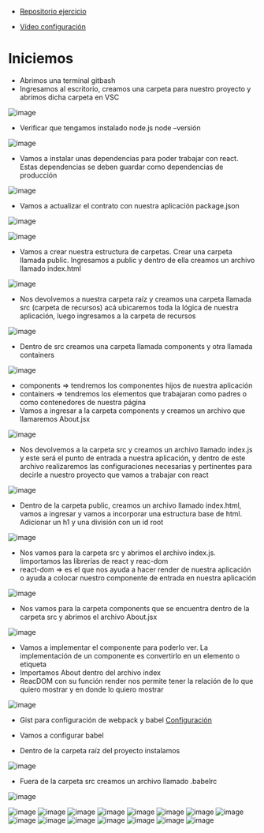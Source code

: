 - [Repositorio ejercicio](https://github.com/jennymontoya1001/ReactWebpackBabel.git)

- [Vídeo configuración](https://drive.google.com/file/d/1gvH1d35GbadzIBSElY_f7JEtb_hBcgc9/view?usp=sharing)

# Iniciemos

- Abrimos una terminal gitbash
- Ingresamos al escritorio, creamos una carpeta para nuestro proyecto y abrimos dicha carpeta en VSC

![image](https://res.cloudinary.com/duzf4vfki/image/upload/v1632763888/CampoEntrenamientoFrontend/ReactWebpackBabel/1_p5ffxs.png)

- Verificar que tengamos instalado node.js node –versión

![image](https://res.cloudinary.com/duzf4vfki/image/upload/v1632763992/CampoEntrenamientoFrontend/ReactWebpackBabel/2_etkd6i.png)

- Vamos a instalar unas dependencias para poder trabajar con react. Estas dependencias se deben guardar como dependencias de producción

![image](https://res.cloudinary.com/duzf4vfki/image/upload/v1632764117/CampoEntrenamientoFrontend/ReactWebpackBabel/3_ohqtpp.png)

- Vamos a actualizar el contrato con nuestra aplicación package.json

![image](https://res.cloudinary.com/duzf4vfki/image/upload/v1632764190/CampoEntrenamientoFrontend/ReactWebpackBabel/4_p9kl35.png)

![image](https://res.cloudinary.com/duzf4vfki/image/upload/v1632764231/CampoEntrenamientoFrontend/ReactWebpackBabel/5_nlhgjo.png)

- Vamos a crear nuestra estructura de carpetas. Crear una carpeta llamada public. Ingresamos a public y dentro de ella creamos un archivo llamado index.html

![image](https://res.cloudinary.com/duzf4vfki/image/upload/v1632764331/CampoEntrenamientoFrontend/ReactWebpackBabel/6_z9pf2x.png)

- Nos devolvemos a nuestra carpeta raíz y creamos una carpeta llamada src (carpeta de recursos) acá ubicaremos toda la lógica de nuestra aplicación, luego ingresamos a la carpeta de recursos


![image](https://res.cloudinary.com/duzf4vfki/image/upload/v1632764420/CampoEntrenamientoFrontend/ReactWebpackBabel/7_ydl0gv.png)


- Dentro de src creamos una carpeta llamada components y otra llamada containers

![image](https://res.cloudinary.com/duzf4vfki/image/upload/v1632764474/CampoEntrenamientoFrontend/ReactWebpackBabel/8_r4fcso.png)

- components => tendremos los componentes hijos de nuestra aplicación
- containers => tendremos los elementos que trabajaran como padres o como contenedores de nuestra página
- Vamos a  ingresar a la carpeta components y creamos un archivo que llamaremos About.jsx

![image](https://res.cloudinary.com/duzf4vfki/image/upload/v1632764557/CampoEntrenamientoFrontend/ReactWebpackBabel/9_lj2q68.png)

- Nos devolvemos a la carpeta src y creamos un archivo llamado index.js y este será el punto de entrada a nuestra aplicación, y dentro de este archivo realizaremos las configuraciones necesarias y pertinentes para decirle a nuestro proyecto que vamos a trabajar con react

![image](https://res.cloudinary.com/duzf4vfki/image/upload/v1632764629/CampoEntrenamientoFrontend/ReactWebpackBabel/10_p7scwe.png)

- Dentro de la carpeta public, creamos un archivo llamado index.html, vamos a ingresar y vamos a incorporar una estructura base de html. Adicionar un h1 y una división con un id root

![image](https://res.cloudinary.com/duzf4vfki/image/upload/v1632764680/CampoEntrenamientoFrontend/ReactWebpackBabel/11_vz17dc.png)

- Nos vamos para la carpeta src y abrimos el archivo index.js. Iimportamos las librerías de react y reac-dom
- react-dom => es el que nos ayuda a hacer render de nuestra aplicación o ayuda a colocar nuestro componente de entrada en nuestra aplicación

![image](https://res.cloudinary.com/duzf4vfki/image/upload/v1632764750/CampoEntrenamientoFrontend/ReactWebpackBabel/12_h962jg.png)

- Nos vamos para la carpeta components que se encuentra dentro de la carpeta src y abrimos el archivo About.jsx

![image](https://res.cloudinary.com/duzf4vfki/image/upload/v1632764933/CampoEntrenamientoFrontend/ReactWebpackBabel/13_imssp0.png)

- Vamos a implementar el componente para poderlo ver. La implementación de un componente es convertirlo en un elemento o etiqueta
- Importamos About dentro del archivo index
- ReacDOM con su función render nos permite tener la relación de lo que quiero mostrar y en donde lo quiero mostrar

![image](https://res.cloudinary.com/duzf4vfki/image/upload/v1632765031/CampoEntrenamientoFrontend/ReactWebpackBabel/14_aznr38.png)

- Gist para configuración de webpack y babel
  [Configuración](https://gist.githubusercontent.com/jennymontoya1001/4cda0e4d2014b0b7d512a4cd94e9c99b/raw/905e4e9c8e4eaa4c7f09b24dbe761e2540285f2b/ReactWebpackBabel )

- Vamos a configurar babel

- Dentro de la carpeta raíz del proyecto instalamos

![image](https://res.cloudinary.com/duzf4vfki/image/upload/v1632765178/CampoEntrenamientoFrontend/ReactWebpackBabel/15_zkzbej.png)

- Fuera de la carpeta src creamos un archivo llamado .babelrc

![image](https://res.cloudinary.com/duzf4vfki/image/upload/v1632765361/CampoEntrenamientoFrontend/ReactWebpackBabel/17_ajbl9t.png)


![image]()
![image]()
![image]()
![image]()
![image]()
![image]()
![image]()
![image]()
![image]()
![image]()
![image]()
![image]()
![image]()
![image]()
![image]()









